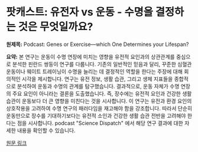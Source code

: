 # 팟캐스트: 유전자 vs 운동 - 수명을 결정하는 것은 무엇일까요?

**원제목:** Podcast: Genes or Exercise—which One Determines your Lifespan?

**요약:** 본 연구는 운동이 수명 연장에 미치는 영향을 유전적 요인과의 상관관계를 중심으로 분석한 핀란드 쌍둥이 연구를 다룹니다.  기존의 일반적인 믿음과 달리, 꾸준한 심혈관 운동이나 웨이트 트레이닝이 수명을 늘리는 데 결정적인 역할을 한다는 주장에 대해 회의적인 시각을 제시합니다.  연구는 유전 정보, 생활 습관, 그리고 생체 지표들을 종합적으로 분석하여  운동과 수명의 관계를 탐구했습니다.  결과적으로,  운동 자체가 수명 연장의 주요 요인이 아니라는 결론을 도출했습니다.  즉, 장수에는 유전적 요인과 건강한 생활 습관이 운동보다 더 큰 영향을 미친다는 것을 시사합니다.  이 연구는 유전과 환경 요인의 상호작용을 고려하여 수명 연구의 패러다임을 재고해야 함을 강조합니다.  따라서 단순히 운동만으로 장수를 기대하기보다는 유전적 소인과 건강한 생활 습관 전반을 고려해야 한다는 점을 시사합니다.  podcast "Science Dispatch" 에서 해당 연구 결과에 대한 자세한 내용을 확인할 수 있습니다.

[원문 링크](https://www.acsh.org/news/2025/07/21/podcast-genes-or-exercise-which-one-determines-your-lifespan-49622)
